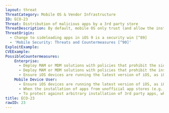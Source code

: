 ```yaml
---
layout: threat
ThreatCategory: Mobile OS & Vendor Infrastructure
ID: ECO-23
Threat: Distribution of malicious apps by a 3rd party store
ThreatDescription: By default, mobile OS only trust (and allow the installation of) apps signed by valid digital certificates they issued to developers. Further, only developers with verified identities are permitted to publish apps to their public app stores. Additionally, apps submitted for publication are evaluated for the presence of exploit code or malicious or privacy-invasive behaviors; apps that fail to meet their criteria are rejected. 3rd party app stores, however, may not apply the same standards to developers or apps, increasing the potential for malicious or potentially harmful apps to be published by them.
ThreatOrigin:
  - Change to sideloading apps in iOS 9 is a security win [^89]
  - 'Mobile Security: Threats and Countermeasures [^90]'
ExploitExample:
CVEExample:
PossibleCountermeasures:
    Enterprise:
      - Deploy MAM or MDM solutions with policies that prohibit the side-loading of apps, which may bypass security checks on the app.
      - Deploy MAM or MDM solutions with policies that prohibit the installation of apps from 3rd party (unofficial) app stores.
      - Ensure iOS devices are running the latest version of iOS, as iOS 9 introduces improvements to make it more difficult for users to inadvertently install non-Apple App Store apps (e.g. apps distributed using illicitly obtained enterprise certificates).
    Mobile Device User:
      - Ensure iOS devices are running the latest version of iOS, as iOS 9 introduces improvements to make it more difficult for users to inadvertently install non-Apple App Store apps (e.g. apps distributed using illicitly obtained enterprise certificates).
      - When the installation of apps from unofficial app stores (e.g., enterprise app stores) is necessary, use Android Verify Apps feature to identify potentially harmful apps.
      - To protect against arbitrary installation of 3rd party apps, when the installation of apps from unofficial app stores (e.g., enterprise app stores) is necessary, disable the installation of 3rd party apps once installation is complete.
title: ECO-23
rawID: 23
---
```

